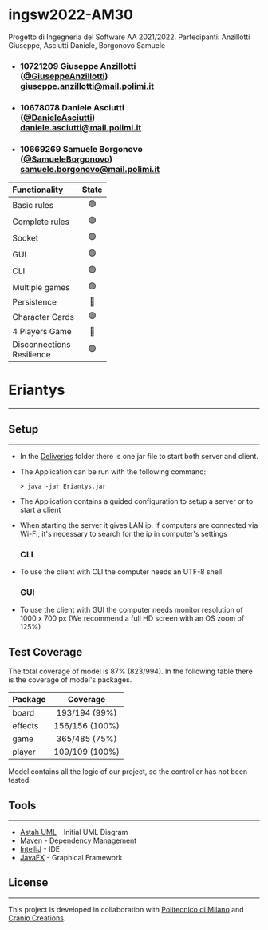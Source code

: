 # ingsw2022-AM30
Progetto di Ingegneria del Software AA 2021/2022. Partecipanti: Anzillotti Giuseppe, Asciutti Daniele, Borgonovo Samuele

- ###   10721209    Giuseppe Anzillotti <br> ([@GiuseppeAnzillotti](https://github.com/GiuseppeAnzillotti)) <br>giuseppe.anzillotti@mail.polimi.it
- ###   10678078    Daniele Asciutti    <br>([@DanieleAsciutti](https://github.com/DanieleAsciutti)) <br>daniele.asciutti@mail.polimi.it
- ###   10669269    Samuele Borgonovo <br> ([@SamueleBorgonovo](https://github.com/SamueleBorgonovo)) <br>samuele.borgonovo@mail.polimi.it


| Functionality                 |                       State                        |
|:------------------------------|:--------------------------------------------------:|
| Basic rules                   | 🟢 |
| Complete rules                | 🟢 |
| Socket                        | 🟢 |
| GUI                           | 🟢 |
| CLI                           | 🟢 |
| Multiple games                | 🟢 |
| Persistence                   | 🔴 |
| Character Cards               | 🟢 |
| 4 Players Game                | 🔴 |
| Disconnections<br/>Resilience | 🟢 |

# Eriantys

-------
## Setup

-----------

- In the [Deliveries](Deliveries) folder there is one jar file to start both server and client.
- The Application can be run with the following command:
    ```shell
    > java -jar Eriantys.jar
    ```
- The Application contains a guided configuration to setup a server or to start a client
- When starting the server it gives LAN ip. If computers are connected via Wi-Fi, it's necessary to search for the ip in computer's settings

  ### CLI
- To use the client with CLI the computer needs an UTF-8 shell

  ### GUI
- To use the client with GUI the computer needs monitor resolution of 1000 x 700 px
  (We recommend a full HD screen with an OS zoom of 125%)

## Test Coverage

The total coverage of model is 87% (823/994).
In the following table there is the coverage of model's packages.

| Package |    Coverage    |
|:--------|:--------------:|
| board   | 193/194 (99%)  |
| effects | 156/156 (100%) |
| game    | 365/485 (75%)  |
| player  | 109/109 (100%) |

Model contains all the logic of our project, so the controller has not been tested.


## Tools

---------------
* [Astah UML](https://astah.net/) - Initial UML Diagram
* [Maven](https://maven.apache.org/) - Dependency Management
* [IntelliJ](https://www.jetbrains.com/idea/) - IDE
* [JavaFX](https://openjfx.io) - Graphical Framework

## License

----------

This project is developed in collaboration with [Politecnico di Milano](https://www.polimi.it) and [Cranio Creations](http://www.craniocreations.it).
 